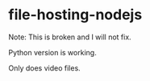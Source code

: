 # file-hosting-nodejs

Note: This is broken and I will not fix.

Python version is working.

Only does video files.